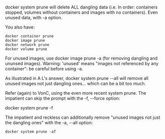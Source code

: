 docker system prune will delete ALL dangling data (i.e. In order: containers stopped, volumes without containers and images with no containers). Even unused data, with -a option.

You also have:

    docker container prune
    docker image prune
    docker network prune
    docker volume prune

For unused images, use docker image prune -a (for removing dangling and ununsed images).
Warning: 'unused' means "images not referenced by any container": be careful before using -a.

As illustrated in A L's answer, docker system prune --all will remove all unused images not just dangling ones... which can be a bit too much.


Refer (again) to VonC, using the even more recent system prune. The impatient can skip the prompt with the -f, --force option:

docker system prune -f

The impatient and reckless can additionally remove "unused images not just the dangling ones" with the -a, --all option:
```
docker system prune -af
```

